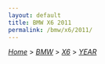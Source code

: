 ```yaml
---
layout: default
title: BMW X6 2011
permalink: /bmw/x6/2011/
---
```

[*Home*](/) > [*BMW*](/bmw/) > [*X6*](/bmw/x6/) > [*YEAR*](/bmw/x6/year/)

